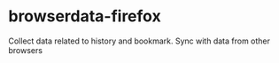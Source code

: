 # browserdata-firefox
Collect data related to history and bookmark. Sync with data from other browsers

